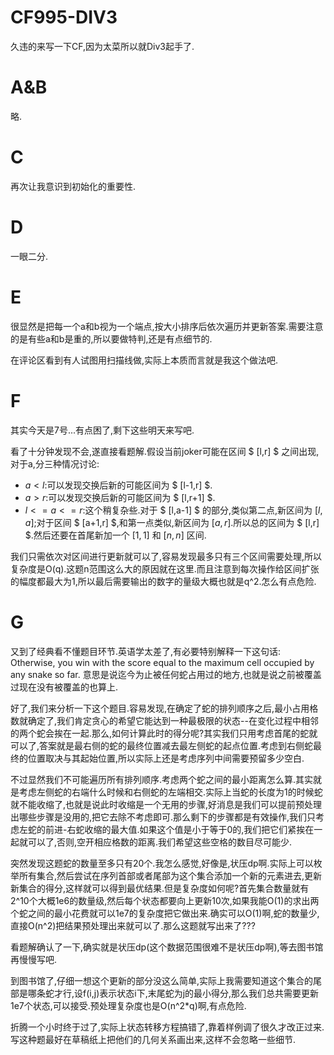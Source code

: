 # CF995-DIV3

久违的来写一下CF,因为太菜所以就Div3起手了.

# A&B
略.

# C
再次让我意识到初始化的重要性.

# D
一眼二分.

# E
很显然是把每一个a和b视为一个端点,按大小排序后依次遍历并更新答案.需要注意的是有些a和b是重的,所以要做特判,还是有点细节的.

在评论区看到有人试图用扫描线做,实际上本质而言就是我这个做法吧.

# F
其实今天是7号...有点困了,剩下这些明天来写吧.

看了十分钟发现不会,遂直接看题解.假设当前joker可能在区间 $ [l,r] $ 之间出现,对于a,分三种情况讨论:
+ $a<l$:可以发现交换后新的可能区间为 $ [l-1,r] $.
+ $a>r$:可以发现交换后新的可能区间为 $ [l,r+1] $.
+ $l<=a<=r$:这个稍复杂些.对于 $ [l,a-1] $ 的部分,类似第二点,新区间为 $[l,a]$;对于区间 $ [a+1,r] $,和第一点类似,新区间为 $[a,r]$.所以总的区间为 $ [l,r] $.然后还要在首尾新加一个 $[1,1]$ 和 $[n,n]$ 区间.

我们只需依次对区间进行更新就可以了,容易发现最多只有三个区间需要处理,所以复杂度是O(q).这题n范围这么大的原因就在这里.而且注意到每次操作给区间扩张的幅度都最大为1,所以最后需要输出的数字的量级大概也就是q^2.怎么有点危险.

# G
又到了经典看不懂题目环节.英语学太差了,有必要特别解释一下这句话:
Otherwise, you win with the score equal to the maximum cell occupied by any snake so far.
意思是说迄今为止被任何蛇占用过的地方,也就是说之前被覆盖过现在没有被覆盖的也算上.

好了,我们来分析一下这个题目.容易发现,在确定了蛇的排列顺序之后,最小占用格数就确定了,我们肯定贪心的希望它能达到一种最极限的状态--在变化过程中相邻的两个蛇会挨在一起.那么,如何计算此时的得分呢?其实我们只用考虑首尾的蛇就可以了,答案就是最右侧的蛇的最终位置减去最左侧蛇的起点位置.考虑到右侧蛇最终的位置取决与其起始位置,所以实际上还是考虑序列中间需要预留多少空白.

不过显然我们不可能遍历所有排列顺序.考虑两个蛇之间的最小距离怎么算.其实就是考虑左侧蛇的右端什么时候和右侧蛇的左端相交.实际上当蛇的长度为1的时候蛇就不能收缩了,也就是说此时收缩是一个无用的步骤,好消息是我们可以提前预处理出哪些步骤是没用的,把它去除不考虑即可.那么剩下的步骤都是有效操作,我们只考虑左蛇的前进-右蛇收缩的最大值.如果这个值是小于等于0的,我们把它们紧挨在一起就可以了,否则,空开相应格数的距离.我们希望这些空格的数目尽可能少.

突然发现这题蛇的数量至多只有20个.我怎么感觉,好像是,状压dp啊.实际上可以枚举所有集合,然后尝试在序列首部或者尾部为这个集合添加一个新的元素进去,更新新集合的得分,这样就可以得到最优结果.但是复杂度如何呢?首先集合数量就有2\^10个大概1e6的数量级,然后每个状态都要向上更新10次,如果我能O(1)的求出两个蛇之间的最小花费就可以1e7的复杂度把它做出来.确实可以O(1)啊,蛇的数量少,直接O(n^2)把结果预处理出来就可以了.那么这题就写出来了???

看题解确认了一下,确实就是状压dp(这个数据范围很难不是状压dp啊),等去图书馆再慢慢写吧.

到图书馆了,仔细一想这个更新的部分没这么简单,实际上我需要知道这个集合的尾部是哪条蛇才行,设f(i,j)表示状态i下,末尾蛇为j的最小得分,那么我们总共需要更新1e7个状态,可以接受.预处理复杂度也是O(n^2*q)啊,有点危险.

折腾一个小时终于过了,实际上状态转移方程搞错了,靠着样例调了很久才改正过来.写这种题最好在草稿纸上把他们的几何关系画出来,这样不会忽略一些细节.
